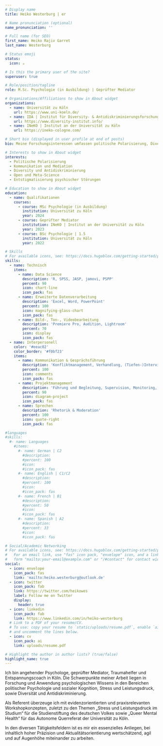 ```yaml
---
# Display name
title: Heiko Westerburg | er

# Name pronunciation (optional)
name_pronunciation: ''

# Full name (for SEO)
first_name: Heiko Rajiv Garret
last_name: Westerburg

# Status emoji
status:
  icon: ☕️

# Is this the primary user of the site?
superuser: true

# Role/position/tagline
role: M.Sc. Psychologie (in Ausbildung) | Geprüfter Mediator

# Organizations/Affiliations to show in About widget
organizations:
  - name: Universität zu Köln
    url: https://www.uni-koeln.de/
  - name: IDA | Institut für Diversity- & Antidiskriminierungsforschung
    url: https://www.diversity-institut.info/
  - name: INeKO | Institut an der Universität zu Köln
    url: https://ineko-cologne.com/

# Short bio (displayed in user profile at end of posts)
bio: Meine Forschungsinteressen umfassen politische Polarisierung, Diversity und Antidiskriminierung, Entstigmatisierung psychischer Störungen.

# Interests to show in About widget
interests:
  - Politische Polarisierung
  - Kommunikation und Mediation
  - Diversity und Antidiskriminierung
  - Open und Meta-Science 
  - Entstigmatisierung psychischer Störungen

# Education to show in About widget
education:
  - name: Qualifikationen
    courses:
      - course: MSc Psychologie (in Ausbildung)
        institution: Universität zu Köln
        year: 2024
      - course: Geprüfter Mediator
        institution: INeKO | Institut an der Universität zu Köln
        year: 2023
      - course: BSc Psychologie | 1.5
        institution: Universität zu Köln
        year: 2022

# Skills
# For available icons, see: https://docs.hugoblox.com/getting-started/page-builder/#icons
skills:
  - name: Technisch
    items:
      - name: Data Science
        description: 'R, SPSS, JASP, jamovi, PSPP'
        percent: 90
        icon: chart-line
        icon_pack: fas
      - name: Erweiterte Datenverarbeitung
        description: 'Excel, Word, PowerPoint'
        percent: 100
        icon: magnifying-glass-chart
        icon_pack: fas
      - name: Bild-, Ton-, Videobearbeitung
        description: 'Premiere Pro, Audition, Lightroom'
        percent: 70
        icon: display
        icon_pack: fas
  - name: Interpersonell
    color: '#eeac02'
    color_border: '#f0bf23'
    items:
      - name: Kommunikation & Gesprächsführung
        description: 'Konfliktmanagement, Verhandlung, (Tiefen-)Interview, Diagnostik & Anamnese'
        percent: 100
        icon: comments
        icon_pack: fas
      - name: Projektmanagement
        description: 'Führung und Begleitung, Supervision, Monitoring, Evaluation'
        percent: 90
        icon: diagram-project
        icon_pack: fas
      - name: Sprechen
        description: 'Rhetorik & Moderation'
        percent: 100
        icon: quote-right
        icon_pack: fas

#languages
#skills:
  #- name: Languages
    #items:
      #- name: German | C2
        #description:
        #percent: 100
        #icon: 
        #icon_pack: fas
      #- name: English | C1/C2
        #description: 
        #percent: 100
        #icon: 
        #icon_pack: fas
      #- name: French | B1
        #description: 
        #percent: 50
        #icon: 
        #icon_pack: fas
      #- name: Spanish | A2
        #description: 
        #percent: 33
        #icon: 
        #icon_pack: fas

# Social/Academic Networking
# For available icons, see: https://docs.hugoblox.com/getting-started/page-builder/#icons
#   For an email link, use "fas" icon pack, "envelope" icon, and a link in the
#   form "mailto:your-email@example.com" or "/#contact" for contact widget.
social:
  - icon: envelope
    icon_pack: fas
    link: 'mailto:heiko.westerburg@outlook.de'
  - icon: twitter
    icon_pack: fab
    link: https://twitter.com/heikowes
    label: Follow me on Twitter
    display:
      header: true
  - icon: linkedin
    icon_pack: fab
    link: https://www.linkedin.com/in/heiko-westerburg
  # Link to a PDF of your resume/CV.
  # To use: copy your resume to `static/uploads/resume.pdf`, enable `ai` icons in `params.yaml`,
  # and uncomment the lines below.
  - icon: cv
    icon_pack: ai
    link: uploads/resume.pdf

# Highlight the author in author lists? (true/false)
highlight_name: true
---
```


Ich bin angehender Psychologe, geprüfter Mediator, Traumahelfer und Entspannungscoach in Köln. Die Schwerpunkte meiner Arbeit liegen in Forschung und Anwendung psychologischen Wissens in den Bereichen politischer Psychologie und sozialer Kognition, Stress und Leistungsdruck, sowie Diversität und Antidiskriminierung.

Als Referent überzeuge ich mit evidenzorientierten und praxisrelevanten Workshopkonzepten, zuletzt zu den Themen „Stress und Leistungsdruck im Studium“ für die Studienstiftung des deutschen Volkes sowie „Queer Mental Health“ für das Autonome Querreferat der Universität zu Köln. 

In den diversen Tätigkeitsfeldern ist es mir ein essenzielles Anliegen, bei inhaltlich hoher Präzision und Aktualitätsorientierung wertschätzend, agil und auf Augenhöhe miteinander zu arbeiten.